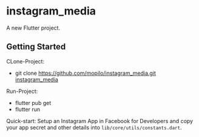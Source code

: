 # instagram_media

A new Flutter project.

## Getting Started

CLone-Project: 
- git clone https://github.com/mopilo/instagram_media.git [instagram_media](https://github.com/mopilo/instagram_media.git)

Run-Project:
- flutter pub get
- flutter run


Quick-start:
Setup an Instagram App in Facebook for Developers and copy your app secret and other details into `lib/core/utils/constants.dart`. 

